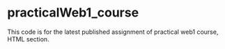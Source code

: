 # practicalWeb1_course
This code is for the latest published assignment of practical web1 course, HTML section.
